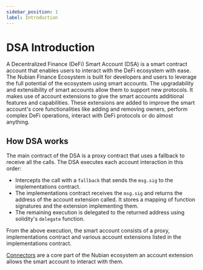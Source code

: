 ```yaml
---
sidebar_position: 1
label: Introduction
---
```


# DSA Introduction

A Decentralized Finance \(DeFi\) Smart Account \(DSA\) is a smart contract account that enables users to interact with the DeFi ecosystem with ease. The Nubian Finance Ecosystem is built for developers and users to leverage the full potential of the ecosystem using smart accounts. The upgradability and extensibility of smart accounts allow them to support new protocols. It makes use of account extensions to give the smart accounts additional features and capabilities. These extensions are added to improve the smart account's core functionalities like adding and removing owners, perform complex DeFi operations, interact with DeFi protocols or do almost anything.

## How DSA works

The main contract of the DSA is a proxy contract that uses a fallback to receive all the calls. The DSA executes each account interaction in this order:

* Intercepts the call with a `fallback` that sends the `msg.sig` to the implementations contract.
* The implementations contract receives the `msg.sig` and returns the address of the account extension called. It stores a mapping of function signatures and the extension implementing them.
* The remaining execution is delegated to the returned address using solidity's `delegate` function.

From the above execution, the smart account consists of a proxy, implementations contract and various account extensions listed in the implementations contract.

[Connectors](../connectors/connectors-explained.md) are a core part of the Nubian ecosystem an account extension allows the smart account to interact with them.

